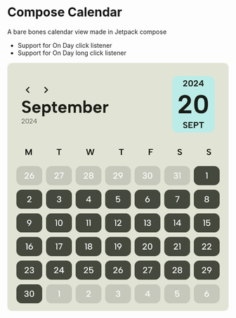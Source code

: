 # Compose Calendar

A bare bones calendar view made in Jetpack compose

- Support for On Day click listener
- Support for On Day long click listener

![](https://github.com/Ayu5h5hakya/Compose-Calendar/blob/master/screenshot.png)
